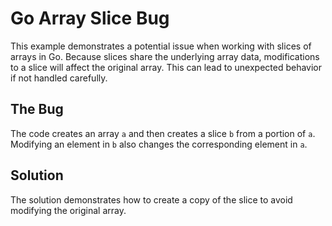 # Go Array Slice Bug

This example demonstrates a potential issue when working with slices of arrays in Go.  Because slices share the underlying array data, modifications to a slice will affect the original array.  This can lead to unexpected behavior if not handled carefully.

## The Bug

The code creates an array `a` and then creates a slice `b` from a portion of `a`. Modifying an element in `b` also changes the corresponding element in `a`.

## Solution

The solution demonstrates how to create a copy of the slice to avoid modifying the original array.